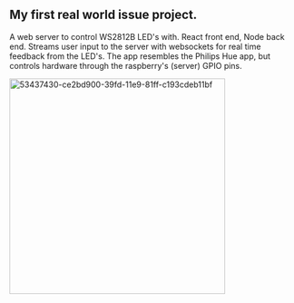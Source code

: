 ## My first real world issue project.
A web server to control WS2812B LED's with. React front end, Node back end. Streams user input to the server with websockets for real time feedback from the LED's. The app resembles the Philips Hue app, but controls hardware through the raspberry's (server) GPIO pins.

<img width="380" alt="53437430-ce2bd900-39fd-11e9-81ff-c193cdeb11bf" src="https://user-images.githubusercontent.com/21192205/189822019-41c4a2fc-1492-4288-b1cc-3e16a92b9884.png">
